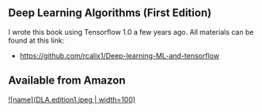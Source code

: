 ## Deep Learning Algorithms (First Edition)

I wrote this book using Tensorflow 1.0 a few years ago. All materials can be found at this link:

* https://github.com/rcalix1/Deep-learning-ML-and-tensorflow

## Available from Amazon

[![name](DLA.edition1.jpeg | width=100)](https://www.amazon.com/Deep-Learning-Algorithms-Transformers-encoders/dp/B08GFPMFW9/ref=sr_1_5?qid=1703637639&refinements=p_27%3ARicardo+A+Calix&s=books&sr=1-5&text=Ricardo+A+Calix)


